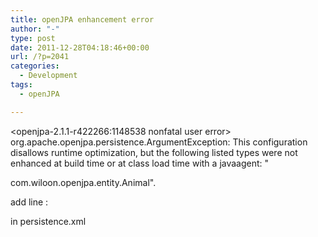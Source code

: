 ```yaml
---
title: openJPA enhancement error
author: "-"
type: post
date: 2011-12-28T04:18:46+00:00
url: /?p=2041
categories:
  - Development
tags:
  - openJPA

---
```

<openjpa-2.1.1-r422266:1148538 nonfatal user error> org.apache.openjpa.persistence.ArgumentException: This configuration disallows runtime optimization, but the following listed types were not enhanced at build time or at class load time with a javaagent: "
  
com.wiloon.openjpa.entity.Animal".

add line :

<property name="openjpa.RuntimeUnenhancedClasses" value="supported" />

in persistence.xml
